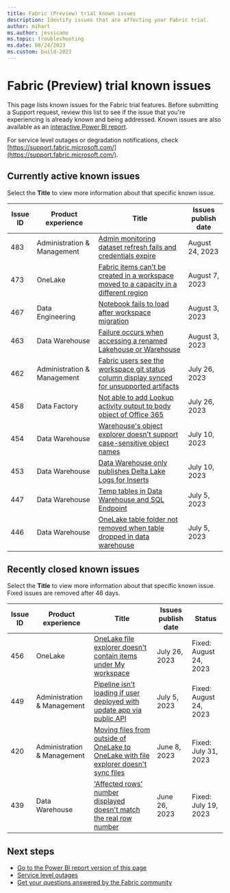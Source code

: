 ```yaml
---
title: Fabric (Preview) trial known issues
description: Identify issues that are affecting your Fabric trial. 
author: mihart
ms.author: jessicamo
ms.topic: troubleshooting    
ms.date: 08/24/2023
ms.custom: build-2023
---
```

# Fabric (Preview) trial known issues

This page lists known issues for the Fabric trial features. Before submitting a Support request, review this list to see if the issue that you're experiencing is already known and being addressed. Known issues are also available as an [interactive Power BI report](https://support.fabric.microsoft.com/known-issues/).

For service level outages or degradation notifications, check [https://support.fabric.microsoft.com/](https://support.fabric.microsoft.com/).  

## Currently active known issues

Select the **Title** to view more information about that specific known issue.

|  Issue ID |  Product experience     |  Title                           |  Issues publish date |  
|-----------|-------------------------|----------------------------------|---------------------|
|  483  | Administration & Management | [Admin monitoring dataset refresh fails and credentials expire](known-issues/known-issue-483-admin-monitoring-dataset-refresh-fails-credentials-expire.md)  | August 24, 2023 |
|  473  | OneLake                     | [Fabric items can't be created in a workspace moved to a capacity in a different region](known-issues/known-issue-473-fabric-items-cant-be-created-capacity-different-region.md)    |  August 7, 2023  |
|  467  | Data Engineering            | [Notebook fails to load after workspace migration](known-issues/known-issue-467-notebook-fails-load-after-workspace-migration.md)    |  August 3, 2023  |
|  463  | Data Warehouse              | [Failure occurs when accessing a renamed Lakehouse or Warehouse](known-issues/known-issue-463-failure-occurs-accessing-renamed-lakehouse-warehouse.md)    |  August 3, 2023  |
|  462  | Administration & Management | [Fabric users see the workspace git status column display synced for unsupported artifacts](known-issues/known-issue-462-fabric-user-git-column-synced-activity.md)    |  July 26, 2023  |
|  458  | Data Factory                | [Not able to add Lookup activity output to body object of Office 365](known-issues/known-issue-458-unable-add-lookup-activity-office-activity.md)    |  July 26, 2023  |
|  454  | Data Warehouse              | [Warehouse's object explorer doesn't support case-sensitive object names](known-issues/known-issue-454-data-warehouse-object-explorer-unsupport-case-sensitive-names.md)    |  July 10, 2023  |
|  453  | Data Warehouse              | [Data Warehouse only publishes Delta Lake Logs for Inserts](known-issues/known-issue-453-data-warehouse-publishes-delta-lake-logs-inserts.md)    |  July 10, 2023  |
|  447  | Data Warehouse              | [Temp tables in Data Warehouse and SQL Endpoint](known-issues/known-issue-447-temp-tables-data-warehouse-sql-endpoint.md)    |  July 5, 2023  |
|  446  | Data Warehouse              | [OneLake table folder not removed when table dropped in data warehouse](known-issues/known-issue-446-onelake-table-folder-isnt-removed.md)    |  July 5, 2023  |

## Recently closed known issues

Select the **Title** to view more information about that specific known issue. Fixed issues are removed after 46 days.

|  Issue ID |  Product experience     |  Title                            |  Issues publish date |  Status  |
|-----------|-------------------------|-----------------------------------|---------------------|----------|
|  456  | OneLake                     | [OneLake file explorer doesn't contain items under My workspace](known-issues/known-issue-456-onelake-file-not-available-under-my-workspace.md)    |  July 26, 2023  | Fixed: August 24, 2023 |
|  449  | Administration & Management | [Pipeline isn't loading if user deployed with update app via public API](known-issues/known-issue-449-pipeline-not-loading-user-deployed-via-api.md)    |  July 5, 2023  | Fixed: August 24, 2023 |
|  420  | Administration & Management | [Moving files from outside of OneLake to OneLake with file explorer doesn't sync files](known-issues/known-issue-420-moving-files-to-onelake-file-explorer-doesnt-sync.md)    |  June 8, 2023  | Fixed: July 31, 2023 |
|  439  | Data Warehouse              | ['Affected rows' number displayed doesn't match the real row number](known-issues/known-issue-439-affected-rows-number-displayed-doesnt-match.md)    |  June 26, 2023  | Fixed: July 19, 2023

## Next steps

- [Go to the Power BI report version of this page](https://support.fabric.microsoft.com/known-issues/)
- [Service level outages](https://support.fabric.microsoft.com/)
- [Get your questions answered by the Fabric community](https://community.fabric.microsoft.com)
